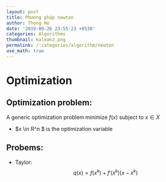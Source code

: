 ```yaml
---
layout: post
title: Phương pháp newton
author: Thong Ho
date: '2019-09-26 23:55:23 +0530'
categories: Algorithms
thumbnail: kalman2.png
permalink: /:categories/algorithm/newton
use_math: true
---
```


# Optimization
## Optimization problem:
 A generic optimization problem 
        minimize $f(x)$
        subject to $x \in X$ 
- $x \in R^n $ is the optimization variable

## Probems:

- Taylor: 
$$ q(x) = f(x^k) + f'(x^k) (x-x^k) $$

